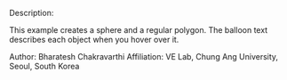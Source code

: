 Description:

This example creates a sphere and a regular polygon. 
The balloon text describes each object when you hover over it.

Author: Bharatesh Chakravarthi
Affiliation: VE Lab, Chung Ang University, Seoul, South Korea
